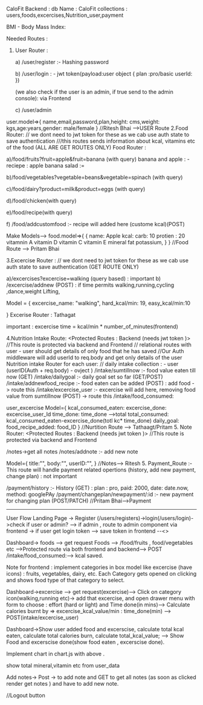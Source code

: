 CaloFit Backend :
db Name : CaloFit
collections : users,foods,excercises,Nutrition_user,payment

BMI - Body Mass Index:

Needed Routes :

1.  User Router :

    a) /user/register :- Hashing password

    b) /user/login : - jwt token(payload:user object {
    plan :pro/basic
    userId:
    })

    (we also check if the user is an admin, if true send to the admin console): via Frontend

    c) /user/admin

user.model=>{
name,email,password,plan,height: cms,weight: kgs,age:years,gender: male/female
}
//Ritesh Bhai -->USER Route
2.Food Router: <Protected Route : via Frontend> // we dont need to jwt token for these as we cab use auth state to save authentication
///this routes sends information about kcal, vitamins etc of the food
(ALL ARE GET ROUTES ONLY)
Food Router :

a)/food/fruits?fruit=apple&fruit=banana (with query) banana and apple : - reciepe : apple banana salad :=

b)/food/vegetables?vegetable=beans&vegetable=spinach (with query)

c)/food/dairy?product=milk&product=eggs (with query)

d)/food/chicken(with query)

e)/food/recipe(with query)

f) /food/addcustomfood :- recipe will added here (custome kcal)(POST)

Make Models-->
food.model=>{
{
name: Apple
kcal:
carb: 10
protien : 20
vitamnin A
vitamin D
vitamin C
vitamin E
mineral
fat
potassium,
}
}
//Food Route --> Pritam Bhai

3.Excercise Router :<Protected Route : via Frontend> // we dont need to jwt token for these as we cab use auth state to save authentication
(GET ROUTE ONLY)

a)/excercises?excercise=walking (query based) : important
b) /excercise/addnew (POST) : if time permits
walking,running,cycling ,dance,weight Lifting,

Model = {
excercise_name: "walking",
hard_kcal/min: 19,
easy_kcal/min:10

}
Excerise Router : Tathagat

important : excercise time = kcal/min \* number_of_minutes(frontend)

4.Nutrition Intake Route: <Protected Routes : Backend (needs jwt token )> //This route is protected via backend and Frontend
// relational routes with user - user should get details of only food that he has saved
//Our Auth middleware will add userId to req.body and get only details of the user
Nutrition intake Router for each user:
// daily intake collection : - user (userID(Auth + req.body) - ovject )
/intake/sumtillnow :- food value eaten till now (GET)
/intake/dailygoal :- daily goal set so far (GET/POST)
/intake/addnewfood_recipe :- food eaten can be added (POST) : add food -> route this
/intake/excercise_user :- excercise will add here, removing food value from sumtillnow (POST) -> route this
/intake/food_consumed:

user_excercise Model={
kcal_consumed_eaten:
excercise_done: excercise_user_Id
time_done: time_done -->total
total_consumed: kcal_consumed_eaten-excercise_done(totl kc\* time_done)
daily_goal:
food_recipe_added: food_ID
}
//Nurtition Route --> Tathaagt/Pritam 5. Note Router: <Protected Routes : Backend (needs jwt token )> //This route is protected via backend and Frontend

/notes->get all notes
/notes/addnote :- add new note

Model={
title:"",
body:"",
userID:"",
}
//Notes--> Ritesh 5.
Payment_Route :- This route will handle payment related opertions (history, add new payment, change plan) : not important

/payment/history :- History (GET) : plan : pro, paid: 2000, date: date.now, method: googlePAy
/payment/changeplan/newpayment/:id :- new payment for changing plan (POST/PATCH)
//Pritam Bhai-->Payment

---

User Flow
Landing Page -> Register (/users/registers)->login(/users/login)->check if user or admin? --> if admin , route to admin component via frontend -> if user get login token --> save token in frontend --<>

Dashboard-> foods --> get request Foods --> /food/fruits , food/vegetables etc -->Protected route via both frontend and backend--> POST /intake/food_consumed:--> kcal saved.

Note for frontend : implement categories in box model like excercise (have icons) : fruits, vegetables, dairy, etc.
Each Category gets opened on clicking and shows food type of that category to select.

Dashboard->excercise --> get request(excercise)--> Click on category icon(walking,running etc)-> add that excercise, and open drawer menu with form to choose : effort (hard or light) and Time done(in mins)--> Calculate calories burnt by => excercise_kcal_value/min : time_done(min) --> POST(intake/excercise_user)

Dashboard->Show user added food and excerscise, calculate total kcal eaten, calculate total calories burn, calculate total_kcal_value; --> Show Food and excerscise done(show food eaten , excerscise done).

Implement chart in chart.js with above .

show total mineral,vitamin etc from user_data

Add notes-> Post -> to add note and GET to get all notes (as soon as clicked render get notes ) and have to add new note.

//Logout button

